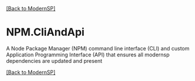 [[Back to ModernSP]](https://github.com/ModernSP/docs/blob/master/README.md)

# NPM.CliAndApi
A Node Package Manager (NPM) command line interface (CLI) and custom Application Programming Interface (API) that ensures all modernsp dependencies are updated and present

[[Back to ModernSP]](https://github.com/ModernSP/docs/blob/master/README.md)
